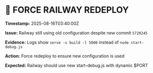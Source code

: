 # 🚨 FORCE RAILWAY REDEPLOY

**Timestamp:** 2025-08-16T03:40:00Z

**Issue:** Railway still using old configuration despite new commit `5720245`

**Evidence:** Logs show `serve -s build -l 5000` instead of `node start-debug.js`

**Action:** Force redeploy to ensure new configuration is used

**Expected:** Railway should use new start-debug.js with dynamic $PORT
